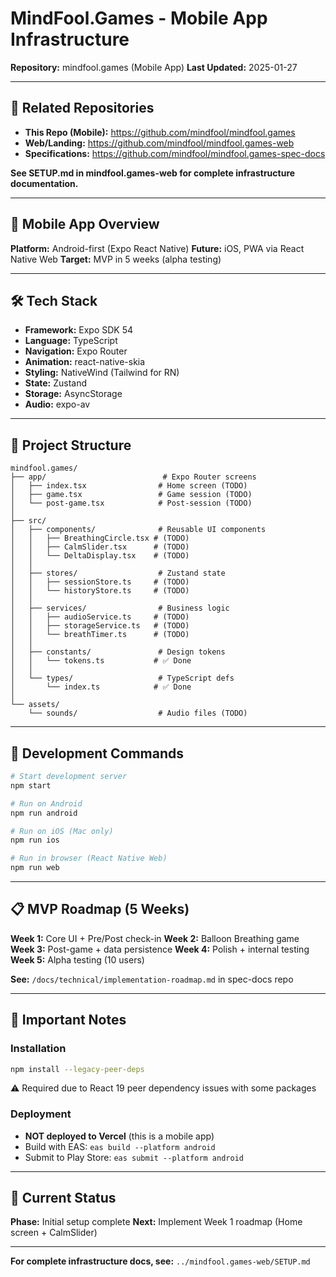# MindFool.Games - Mobile App Infrastructure

**Repository:** mindfool.games (Mobile App)
**Last Updated:** 2025-01-27

---

## 🔗 Related Repositories

- **This Repo (Mobile):** https://github.com/mindfool/mindfool.games
- **Web/Landing:** https://github.com/mindfool/mindfool.games-web
- **Specifications:** https://github.com/mindfool/mindfool.games-spec-docs

**See SETUP.md in mindfool.games-web for complete infrastructure documentation.**

---

## 📱 Mobile App Overview

**Platform:** Android-first (Expo React Native)
**Future:** iOS, PWA via React Native Web
**Target:** MVP in 5 weeks (alpha testing)

---

## 🛠️ Tech Stack

- **Framework:** Expo SDK 54
- **Language:** TypeScript
- **Navigation:** Expo Router
- **Animation:** react-native-skia
- **Styling:** NativeWind (Tailwind for RN)
- **State:** Zustand
- **Storage:** AsyncStorage
- **Audio:** expo-av

---

## 📂 Project Structure

```
mindfool.games/
├── app/                          # Expo Router screens
│   ├── index.tsx                # Home screen (TODO)
│   ├── game.tsx                 # Game session (TODO)
│   └── post-game.tsx            # Post-session (TODO)
│
├── src/
│   ├── components/              # Reusable UI components
│   │   ├── BreathingCircle.tsx # (TODO)
│   │   ├── CalmSlider.tsx      # (TODO)
│   │   └── DeltaDisplay.tsx    # (TODO)
│   │
│   ├── stores/                  # Zustand state
│   │   ├── sessionStore.ts     # (TODO)
│   │   └── historyStore.ts     # (TODO)
│   │
│   ├── services/                # Business logic
│   │   ├── audioService.ts     # (TODO)
│   │   ├── storageService.ts   # (TODO)
│   │   └── breathTimer.ts      # (TODO)
│   │
│   ├── constants/               # Design tokens
│   │   └── tokens.ts           # ✅ Done
│   │
│   └── types/                   # TypeScript defs
│       └── index.ts            # ✅ Done
│
└── assets/
    └── sounds/                  # Audio files (TODO)
```

---

## 🚀 Development Commands

```bash
# Start development server
npm start

# Run on Android
npm run android

# Run on iOS (Mac only)
npm run ios

# Run in browser (React Native Web)
npm run web
```

---

## 📋 MVP Roadmap (5 Weeks)

**Week 1:** Core UI + Pre/Post check-in
**Week 2:** Balloon Breathing game
**Week 3:** Post-game + data persistence
**Week 4:** Polish + internal testing
**Week 5:** Alpha testing (10 users)

**See:** `/docs/technical/implementation-roadmap.md` in spec-docs repo

---

## 🔑 Important Notes

### Installation
```bash
npm install --legacy-peer-deps
```
⚠️ Required due to React 19 peer dependency issues with some packages

### Deployment
- **NOT deployed to Vercel** (this is a mobile app)
- Build with EAS: `eas build --platform android`
- Submit to Play Store: `eas submit --platform android`

---

## 🎯 Current Status

**Phase:** Initial setup complete
**Next:** Implement Week 1 roadmap (Home screen + CalmSlider)

---

**For complete infrastructure docs, see:** `../mindfool.games-web/SETUP.md`
